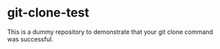 # git-clone-test

This is a dummy repository to demonstrate that your git clone command was successful.


